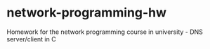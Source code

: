 # network-programming-hw
Homework for the network programming course in university - DNS server/client in C
